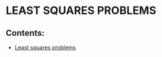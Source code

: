 # LEAST SQUARES PROBLEMS

## Contents:
- [Least squares problems](https://nbviewer.org/github/um-perez-alvaro/Numerical-Analysis/blob/main/Notebooks/Least%20squares%20problems/Least%20squares%20problems.ipynb)
